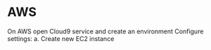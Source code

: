 # AWS
On AWS open Cloud9 service and create an environment  Configure settings: a. Create new EC2 instance  

